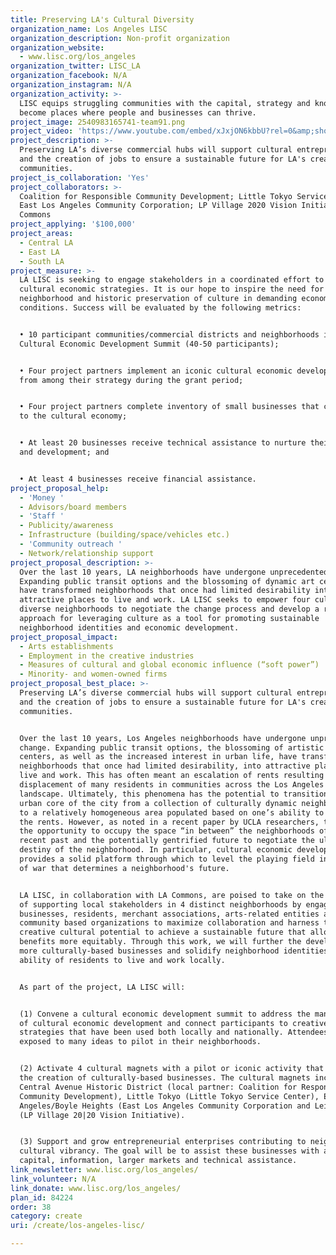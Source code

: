 ```yaml
---
title: Preserving LA's Cultural Diversity
organization_name: Los Angeles LISC
organization_description: Non-profit organization
organization_website:
  - www.lisc.org/los_angeles
organization_twitter: LISC_LA
organization_facebook: N/A
organization_instagram: N/A
organization_activity: >-
  LISC equips struggling communities with the capital, strategy and know-how to
  become places where people and businesses can thrive.
project_image: 2540983165741-team91.png
project_video: 'https://www.youtube.com/embed/xJxjON6kbbU?rel=0&amp;showinfo=0'
project_description: >-
  Preserving LA’s diverse commercial hubs will support cultural entrepreneurship
  and the creation of jobs to ensure a sustainable future for LA's creative
  communities.
project_is_collaboration: 'Yes'
project_collaborators: >-
  Coalition for Responsible Community Development; Little Tokyo Service Center;
  East Los Angeles Community Corporation; LP Village 2020 Vision Initiative, LA
  Commons
project_applying: '$100,000'
project_areas:
  - Central LA
  - East LA
  - South LA
project_measure: >-
  LA LISC is seeking to engage stakeholders in a coordinated effort to develop
  cultural economic strategies. It is our hope to inspire the need for
  neighborhood and historic preservation of culture in demanding economic
  conditions. Success will be evaluated by the following metrics: 


  • 10 participant communities/commercial districts and neighborhoods in the
  Cultural Economic Development Summit (40-50 participants); 


  • Four project partners implement an iconic cultural economic development idea
  from among their strategy during the grant period; 


  • Four project partners complete inventory of small businesses that contribute
  to the cultural economy; 


  • At least 20 businesses receive technical assistance to nurture their growth
  and development; and 


  • At least 4 businesses receive financial assistance.
project_proposal_help:
  - 'Money '
  - Advisors/board members
  - 'Staff '
  - Publicity/awareness
  - Infrastructure (building/space/vehicles etc.)
  - 'Community outreach '
  - Network/relationship support
project_proposal_description: >-
  Over the last 10 years, LA neighborhoods have undergone unprecedented change.
  Expanding public transit options and the blossoming of dynamic art centers,
  have transformed neighborhoods that once had limited desirability into
  attractive places to live and work. LA LISC seeks to empower four culturally
  diverse neighborhoods to negotiate the change process and develop a robust
  approach for leveraging culture as a tool for promoting sustainable
  neighborhood identities and economic development.
project_proposal_impact:
  - Arts establishments
  - Employment in the creative industries
  - Measures of cultural and global economic influence (“soft power”)
  - Minority- and women-owned firms
project_proposal_best_place: >-
  Preserving LA’s diverse commercial hubs will support cultural entrepreneurship
  and the creation of jobs to ensure a sustainable future for LA's creative
  communities.


  Over the last 10 years, Los Angeles neighborhoods have undergone unprecedented
  change. Expanding public transit options, the blossoming of artistic cultural
  centers, as well as the increased interest in urban life, have transformed
  neighborhoods that once had limited desirability, into attractive places to
  live and work. This has often meant an escalation of rents resulting in the
  displacement of many residents in communities across the Los Angeles
  landscape. Ultimately, this phenomena has the potential to transition the
  urban core of the city from a collection of culturally dynamic neighborhoods,
  to a relatively homogeneous area populated based on one’s ability to afford
  the rents. However, as noted in a recent paper by UCLA researchers, there is
  the opportunity to occupy the space “in between” the neighborhoods of the
  recent past and the potentially gentrified future to negotiate the ultimate
  destiny of the neighborhood. In particular, cultural economic development
  provides a solid platform through which to level the playing field in the tug
  of war that determines a neighborhood's future.


  LA LISC, in collaboration with LA Commons, are poised to take on the challenge
  of supporting local stakeholders in 4 distinct neighborhoods by engaging
  businesses, residents, merchant associations, arts-related entities and
  community based organizations to maximize collaboration and harness the
  creative cultural potential to achieve a sustainable future that allocates the
  benefits more equitably. Through this work, we will further the development of
  more culturally-based businesses and solidify neighborhood identities and the
  ability of residents to live and work locally.


  As part of the project, LA LISC will: 


  (1) Convene a cultural economic development summit to address the many facets
  of cultural economic development and connect participants to creative
  strategies that have been used both locally and nationally. Attendees will be
  exposed to many ideas to pilot in their neighborhoods. 


  (2) Activate 4 cultural magnets with a pilot or iconic activity that will spur
  the creation of culturally-based businesses. The cultural magnets include:
  Central Avenue Historic District (local partner: Coalition for Responsible
  Community Development), Little Tokyo (Little Tokyo Service Center), East Los
  Angeles/Boyle Heights (East Los Angeles Community Corporation and Leimert Park
  (LP Village 20|20 Vision Initiative).


  (3) Support and grow entrepreneurial enterprises contributing to neighborhood
  cultural vibrancy. The goal will be to assist these businesses with access to
  capital, information, larger markets and technical assistance.
link_newsletter: www.lisc.org/los_angeles/
link_volunteer: N/A
link_donate: www.lisc.org/los_angeles/
plan_id: 84224
order: 38
category: create
uri: /create/los-angeles-lisc/

---
```

